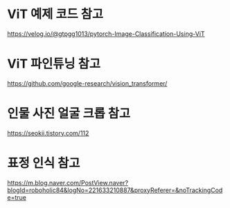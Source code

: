 # ViT 예제 코드 참고
https://velog.io/@gtpgg1013/pytorch-Image-Classification-Using-ViT

# ViT 파인튜닝 참고
https://github.com/google-research/vision_transformer/

# 인물 사진 얼굴 크롭 참고
https://seokii.tistory.com/112

# 표정 인식 참고
https://m.blog.naver.com/PostView.naver?blogId=roboholic84&logNo=221633210887&proxyReferer=&noTrackingCode=true
